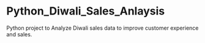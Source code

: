# Python_Diwali_Sales_Anlaysis
Python project to Analyze Diwali sales data to improve customer experience and sales.

